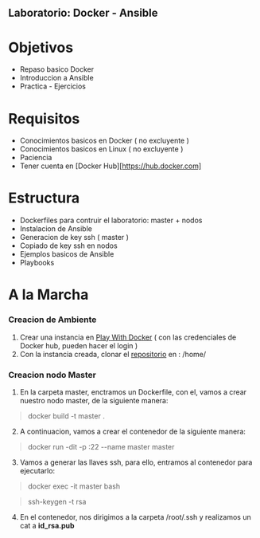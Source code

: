 ## Laboratorio: Docker - Ansible

Objetivos
=======

- Repaso basico Docker
- Introduccion a Ansible
- Practica - Ejercicios 

Requisitos
=======
- Conocimientos basicos en Docker ( no excluyente ) 
- Conocimientos basicos en Linux ( no excluyente )
- Paciencia
- Tener cuenta en [Docker Hub][https://hub.docker.com]

Estructura
========

- Dockerfiles para contruir el laboratorio: master + nodos
- Instalacion de Ansible
- Generacion de key ssh ( master ) 
- Copiado de key ssh en nodos 
- Ejemplos basicos de Ansible
- Playbooks

A la Marcha 
==========

### Creacion de Ambiente


1. Crear una instancia en [Play With Docker][Lab]  ( con las credenciales de Docker hub, pueden hacer el login )
2. Con la instancia creada, clonar el [repositorio][Repo] en : /home/ 

[Lab]: https://labs.play-with-docker.com

[Repo]: https://github.com/kdetony/docker_ansible.git

### Creacion nodo Master 

1. En la carpeta master, enctramos un Dockerfile, con el, vamos a crear nuestro nodo master, de la siguiente manera: 

> docker build -t master . 

2. A continuacion, vamos a crear el contenedor de la siguiente manera: 

> docker run -dit -p :22 --name master master

3. Vamos a generar las llaves ssh, para ello, entramos al contenedor para ejecutarlo: 

> docker exec -it master bash 

> ssh-keygen -t rsa 

4. En el contenedor, nos dirigimos a la carpeta /root/.ssh y realizamos un cat a **id_rsa.pub**


